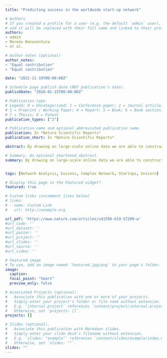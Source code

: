 ```yaml
---
title: "Predicting success in the worldwide start-up network"

# Authors
# If you created a profile for a user (e.g. the default `admin` user), write the username (folder name) here 
# and it will be replaced with their full name and linked to their profile.
authors:
- admin
- Moreno Bonaventura
- et al.

# Author notes (optional)
author_notes:
- "Equal contribution"
- "Equal contribution"

date: "2021-11-19T00:00:00Z"

# Schedule page publish date (NOT publication's date).
publishDate: "2020-01-15T00:00:00Z"

# Publication type.
# Legend: 0 = Uncategorized; 1 = Conference paper; 2 = Journal article;
# 3 = Preprint / Working Paper; 4 = Report; 5 = Book; 6 = Book section;
# 7 = Thesis; 8 = Patent
publication_types: ["2"]

# Publication name and optional abbreviated publication name.
publication: In *Nature Scientific Reports*
publication_short: In *Nature Scientific Reports*

abstract: By drawing on large-scale online data we are able to construct and analyze the time-varying worldwide network of professional relationships among start-ups. The nodes of this network represent companies, while the links model the flow of employees and the associated transfer of know-how across companies. We use network centrality measures to assess, at an early stage, the likelihood of the long-term positive economic performance of a start-up. We find that the start-up network has predictive power and that by using network centrality we can provide valuable recommendations, sometimes doubling the current state of the art performance of venture capital funds. Our network-based approach supports the theory that the position of a start-up within its ecosystem is relevant for its future success, while at the same time it offers an effective complement to the labour-intensive screening processes of venture capital firms. Our results can also enable policy-makers and entrepreneurs to conduct a more objective assessment of the long-term potentials of innovation ecosystems, and to target their interventions accordingly.

# Summary. An optional shortened abstract.
summary: By drawing on large-scale online data we are able to construct and analyze the time-varying worldwide network of professional relationships among start-ups. The nodes of this network represent companies, while the links model the flow of employees and the associated transfer of know-how across companies. We use network centrality measures to assess, at an early stage, the likelihood of the long-term positive economic performance of a start-up. We find that the start-up network has predictive power and that by using network centrality we can provide valuable recommendations, sometimes doubling the current state of the art performance of venture capital funds. Our network-based approach supports the theory that the position of a start-up within its ecosystem is relevant for its future success, while at the same time it offers an effective complement to the labour-intensive screening processes of venture capital firms. Our results can also enable policy-makers and entrepreneurs to conduct a more objective assessment of the long-term potentials of innovation ecosystems, and to target their interventions accordingly.


tags: [Network Analysis, Success, Complex Network, Startups, Unicorn]

# Display this page in the Featured widget?
featured: true

# Custom links (uncomment lines below)
# links:
# - name: Custom Link
#   url: http://example.org

url_pdf: 'https://www.nature.com/articles/s41598-019-57209-w'
#url_code: ''
#url_dataset: ''
#url_poster: ''
#url_project: ''
#url_slides: ''
#url_source: ''
#url_video: ''

# Featured image
# To use, add an image named `featured.jpg/png` to your page's folder. 
image:
  caption: 
  focal_point: "Smart"
  preview_only: false

# Associated Projects (optional).
#   Associate this publication with one or more of your projects.
#   Simply enter your project's folder or file name without extension.
#   E.g. `internal-project` references `content/project/internal-project/index.md`.
#   Otherwise, set `projects: []`.
projects: []

# Slides (optional).
#   Associate this publication with Markdown slides.
#   Simply enter your slide deck's filename without extension.
#   E.g. `slides: "example"` references `content/slides/example/index.md`.
#   Otherwise, set `slides: ""`.
slides: ""	
---
```

